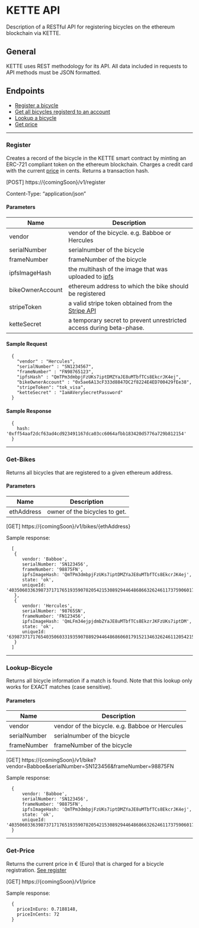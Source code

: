# KETTE API
Description of a RESTful API for registering bicycles on the ethereum blockchain via KETTE.

## General
KETTE uses REST methodology for its API. All data included in requests to API methods must be JSON formatted. 

## Endpoints

- [Register a bicycle](#Register)
- [Get all bicycles registerd to an account](#Get-Bikes)
- [Lookup a bicycle](#Lookup-Bicycle)
- [Get price](#Get-Price)

------
### Register

Creates a record of the bicycle in the KETTE smart contract by minting an ERC-721 compliant token on the ethereum blockchain. Charges a credit card with the current [price](#Get-Price) in cents. Returns a transaction hash.

[POST] https://{comingSoon}/v1/register

Content-Type: “application/json”

#### Parameters

| Name                    | Description      
| -------------           |-------------   
| vendor                  | vendor of the bicycle. e.g. Babboe or Hercules 
| serialNumber            | serialnumber of the bicycle 
| frameNumber             | frameNumber of the bicycle 
| ipfsImageHash           | the multihash of the image that was uploaded to [ipfs](https://ipfs.io/)
| bikeOwnerAccount        | ethereum address to which the bike should be registered
| stripeToken             | a valid stripe token obtained from the [Stripe API](https://stripe.com/docs/api)
| ketteSecret             | a temporary secret to prevent unrestricted access during beta-phase.

#### Sample Request
      {
        "vendor" : "Hercules",
        "serialNumber" : "SN1234567",
        "frameNumber" : "FN98765123",
        "ipfsHash" : "QmTPm3dmbpjFzUKs7iptDMZYaJE8uMTbfTCs8EkcrJK4ej",
        "bikeOwnerAccount" : "0x5ae6A13cF333d8847DC2f8224E4ED700429fEe38",
        "stripeToken": "tok_visa",
        "ketteSecret" : "IamAVerySecretPassword"
      }

#### Sample Response
      { 
        hash: '0xff54aaf2dcf63ad4cd923491167dca03cc6064afbb183420d5776a729b812154'
      }
------
### Get-Bikes

Returns all bicycles that are registered to a given ethereum address.

#### Parameters

| Name                    | Description      
| -------------           |-------------   
| ethAddress              | owner of the bicycles to get.

[GET] https://{comingSoon}/v1/bikes/{ethAddress}

Sample response:

      [ 
       {  
          vendor: 'Babboe',
          serialNumber: 'SN123456',
          frameNumber: '98875FN',
          ipfsImageHash: 'QmTPm3dmbpjFzUKs7iptDMZYaJE8uMTbfTCs8EkcrJK4ej',
          state: 'ok',
          uniqueId: '40350603363987371717651935907820542153089294464868663262461173759060179152134' 
       },
       { 
          vendor: 'Hercules',
          serialNumber: '98765SN',
          frameNumber: 'FN123456',
          ipfsImageHash: 'QmLFm34ejpjdmbZYaJE8uMTbfTCs8EkzrJKFzUKs7iptDM',
          state: 'ok',
          uniqueId: '63987371717654035060331935907889294464868606017915213463262461120542153073759' 
       }
      ]
------
### Lookup-Bicycle

Returns all bicycle information if a match is found. Note that this lookup only works for EXACT matches (case sensitive).

#### Parameters

| Name                    | Description      
| -------------           |-------------  
| vendor                  | vendor of the bicycle. e.g. Babboe or Hercules 
| serialNumber            | serialnumber of the bicycle 
| frameNumber             | frameNumber of the bicycle 

[GET] https://{comingSoon}/v1/bike?vendor=Babboe&serialNumber=SN123456&frameNumber=98875FN

Sample response:

      {  
          vendor: 'Babboe',
          serialNumber: 'SN123456',
          frameNumber: '98875FN',
          ipfsImageHash: 'QmTPm3dmbpjFzUKs7iptDMZYaJE8uMTbfTCs8EkcrJK4ej',
          state: 'ok',
          uniqueId: '40350603363987371717651935907820542153089294464868663262461173759060179152134' 
      }
------
### Get-Price

Returns the current price in € (Euro) that is charged for a bicycle registration. [See register](#Register)

[GET] https://{comingSoon}/v1/price

Sample response:

      { 
        priceInEuro: 0.7188148,
        priceInCents: 72 
      }